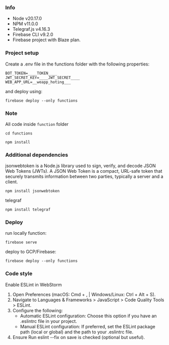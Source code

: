 ### Info

* Node v20.17.0
* NPM v11.0.0
* Telegraf.js v4.16.3
* Firebase CLI v9.2.0
* Firebase project with Blaze plan.

### Project setup

Create a .env file in the functions folder with the following properties:

```
BOT_TOKEN=____TOKEN____
JWT_SECRET_KEY=____JWT_SECRET____
WEB_APP_URL=__weapp_hoting___
```

and deploy using:

```
firebase deploy --only functions
```


### Note

All code inside `function` folder

```
cd functions

npm install
```

### Additional dependencies

jsonwebtoken is a Node.js library used to sign, verify, and decode JSON Web Tokens (JWTs).
A JSON Web Token is a compact, URL-safe token that securely transmits information between two parties,
typically a server and a client.

```
npm install jsonwebtoken
```

telegraf

```
npm install telegraf
```

### Deploy

run locally function:

```
firebase serve
```

deploy to GCP/Firebase:

```
firebase deploy --only functions
```

### Code style

Enable ESLint in WebStorm

1. Open Preferences (macOS: Cmd + , | Windows/Linux: Ctrl + Alt + S).
2. Navigate to Languages & Frameworks > JavaScript > Code Quality Tools > ESLint.
3. Configure the following:
    * Automatic ESLint configuration: Choose this option if you have an .eslintrc file in your project.
    * Manual ESLint configuration: If preferred, set the ESLint package path (local or global) and the path to your
      .eslintrc file.
4. Ensure Run eslint --fix on save is checked (optional but useful).

